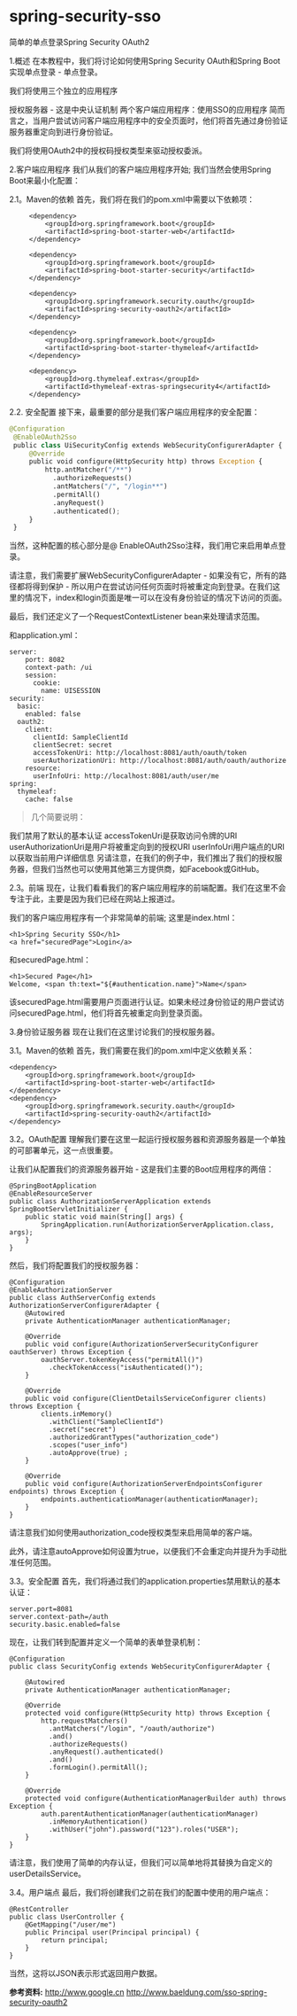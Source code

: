 # spring-security-sso
简单的单点登录Spring Security OAuth2

1.概述
在本教程中，我们将讨论如何使用Spring Security OAuth和Spring Boot实现单点登录 - 单点登录。

我们将使用三个独立的应用程序

授权服务器 - 这是中央认证机制
两个客户端应用程序：使用SSO的应用程序
简而言之，当用户尝试访问客户端应用程序中的安全页面时，他们将首先通过身份验证服务器重定向到进行身份验证。

我们将使用OAuth2中的授权码授权类型来驱动授权委派。

2.客户端应用程序
我们从我们的客户端应用程序开始; 我们当然会使用Spring Boot来最小化配置：

2.1。Maven的依赖
首先，我们将在我们的pom.xml中需要以下依赖项：


         <dependency>
             <groupId>org.springframework.boot</groupId>
             <artifactId>spring-boot-starter-web</artifactId>
         </dependency>
         
         <dependency>
             <groupId>org.springframework.boot</groupId>
             <artifactId>spring-boot-starter-security</artifactId>
         </dependency>
 
         <dependency>
             <groupId>org.springframework.security.oauth</groupId>
             <artifactId>spring-security-oauth2</artifactId>
         </dependency>
 
         <dependency>
             <groupId>org.springframework.boot</groupId>
             <artifactId>spring-boot-starter-thymeleaf</artifactId>
         </dependency>
 
         <dependency>
             <groupId>org.thymeleaf.extras</groupId>
             <artifactId>thymeleaf-extras-springsecurity4</artifactId>
         </dependency>

2.2. 安全配置
接下来，最重要的部分是我们客户端应用程序的安全配置：
``` python
@Configuration
 @EnableOAuth2Sso
 public class UiSecurityConfig extends WebSecurityConfigurerAdapter {   
     @Override
     public void configure(HttpSecurity http) throws Exception {
         http.antMatcher("/**")
           .authorizeRequests()
           .antMatchers("/", "/login**")
           .permitAll()
           .anyRequest()
           .authenticated();
     }
 }
 ```

当然，这种配置的核心部分是@ EnableOAuth2Sso注释，我们用它来启用单点登录。

请注意，我们需要扩展WebSecurityConfigurerAdapter - 如果没有它，所有的路径都将得到保护 - 所以用户在尝试访问任何页面时将被重定向到登录。在我们这里的情况下，index和login页面是唯一可以在没有身份验证的情况下访问的页面。

最后，我们还定义了一个RequestContextListener bean来处理请求范围。

和application.yml：

```
server:
    port: 8082
    context-path: /ui
    session:
      cookie:
        name: UISESSION
security:
  basic:
    enabled: false
  oauth2:
    client:
      clientId: SampleClientId
      clientSecret: secret
      accessTokenUri: http://localhost:8081/auth/oauth/token
      userAuthorizationUri: http://localhost:8081/auth/oauth/authorize
    resource:
      userInfoUri: http://localhost:8081/auth/user/me
spring:
  thymeleaf:
    cache: false
```    
> 几个简要说明：

我们禁用了默认的基本认证
accessTokenUri是获取访问令牌的URI
userAuthorizationUri是用户将被重定向到的授权URI
userInfoUri用户端点的URI以获取当前用户详细信息
另请注意，在我们的例子中，我们推出了我们的授权服务器，但我们当然也可以使用其他第三方提供商，如Facebook或GitHub。

2.3。前端
现在，让我们看看我们的客户端应用程序的前端配置。我们在这里不会专注于此，主要是因为我们已经在网站上报道过。

我们的客户端应用程序有一个非常简单的前端; 这里是index.html：

```
<h1>Spring Security SSO</h1>
<a href="securedPage">Login</a>
```
和securedPage.html：
```
<h1>Secured Page</h1>
Welcome, <span th:text="${#authentication.name}">Name</span>
```
该securedPage.html需要用户页面进行认证。如果未经过身份验证的用户尝试访问securedPage.html，他们将首先被重定向到登录页面。

3.身份验证服务器
现在让我们在这里讨论我们的授权服务器。

3.1。Maven的依赖
首先，我们需要在我们的pom.xml中定义依赖关系：
```
<dependency>
    <groupId>org.springframework.boot</groupId>
    <artifactId>spring-boot-starter-web</artifactId>
</dependency>
<dependency>
    <groupId>org.springframework.security.oauth</groupId>
    <artifactId>spring-security-oauth2</artifactId>
</dependency>
```
3.2。OAuth配置
理解我们要在这里一起运行授权服务器和资源服务器是一个单独的可部署单元，这一点很重要。

让我们从配置我们的资源服务器开始 - 这是我们主要的Boot应用程序的两倍：
```
@SpringBootApplication
@EnableResourceServer
public class AuthorizationServerApplication extends SpringBootServletInitializer {
    public static void main(String[] args) {
        SpringApplication.run(AuthorizationServerApplication.class, args);
    }
}
```
然后，我们将配置我们的授权服务器：
```
@Configuration
@EnableAuthorizationServer
public class AuthServerConfig extends AuthorizationServerConfigurerAdapter {
    @Autowired
    private AuthenticationManager authenticationManager;
 
    @Override
    public void configure(AuthorizationServerSecurityConfigurer oauthServer) throws Exception {
        oauthServer.tokenKeyAccess("permitAll()")
          .checkTokenAccess("isAuthenticated()");
    }
 
    @Override
    public void configure(ClientDetailsServiceConfigurer clients) throws Exception {
        clients.inMemory()
          .withClient("SampleClientId")
          .secret("secret")
          .authorizedGrantTypes("authorization_code")
          .scopes("user_info")
          .autoApprove(true) ; 
    }
 
    @Override
    public void configure(AuthorizationServerEndpointsConfigurer endpoints) throws Exception {
        endpoints.authenticationManager(authenticationManager);
    }
}
```
请注意我们如何使用authorization_code授权类型来启用简单的客户端。

此外，请注意autoApprove如何设置为true，以便我们不会重定向并提升为手动批准任何范围。

3.3。安全配置
首先，我们将通过我们的application.properties禁用默认的基本认证：
```
server.port=8081
server.context-path=/auth
security.basic.enabled=false
```
现在，让我们转到配置并定义一个简单的表单登录机制：
```
@Configuration
public class SecurityConfig extends WebSecurityConfigurerAdapter {
 
    @Autowired
    private AuthenticationManager authenticationManager;
 
    @Override
    protected void configure(HttpSecurity http) throws Exception {
        http.requestMatchers()
          .antMatchers("/login", "/oauth/authorize")
          .and()
          .authorizeRequests()
          .anyRequest().authenticated()
          .and()
          .formLogin().permitAll();
    }
 
    @Override
    protected void configure(AuthenticationManagerBuilder auth) throws Exception {
        auth.parentAuthenticationManager(authenticationManager)
          .inMemoryAuthentication()
          .withUser("john").password("123").roles("USER");
    }
}
```
请注意，我们使用了简单的内存认证，但我们可以简单地将其替换为自定义的userDetailsS​​ervice。

3.4。用户端点
最后，我们将创建我们之前在我们的配置中使用的用户端点：
```
@RestController
public class UserController {
    @GetMapping("/user/me")
    public Principal user(Principal principal) {
        return principal;
    }
}
```
当然，这将以JSON表示形式返回用户数据。

**参考资料:**
http://www.google.cn
http://www.baeldung.com/sso-spring-security-oauth2
